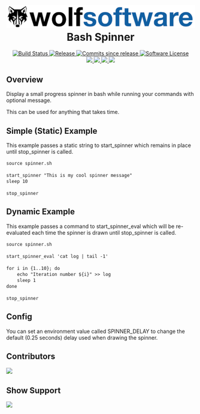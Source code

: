 <h1 align="center">
	<a href="https://github.com/WolfSoftware">
		<img src="https://raw.githubusercontent.com/WolfSoftware/branding/master/images/general/banners/64/black-and-white.png" alt="Wolf Software Logo" />
	</a>
	<br>
	Bash Spinner
</h1>

<p align="center">
	<a href="https://travis-ci.com/DevelopersToolbox/bash-spinner">
		<img src="https://img.shields.io/travis/com/DevelopersToolbox/bash-spinner/master?style=for-the-badge&logo=travis" alt="Build Status">
	</a>
	<a href="https://github.com/DevelopersToolbox/bash-spinner/releases/latest">
		<img src="https://img.shields.io/github/v/release/DevelopersToolbox/bash-spinner?color=blue&style=for-the-badge&logo=github&logoColor=white&label=Latest%20Release" alt="Release">
	</a>
	<a href="https://github.com/DevelopersToolbox/bash-spinner/releases/latest">
		<img src="https://img.shields.io/github/commits-since/DevelopersToolbox/bash-spinner/latest.svg?color=blue&style=for-the-badge&logo=github&logoColor=white" alt="Commits since release">
	</a>
	<a href="LICENSE.md">
		<img src="https://img.shields.io/badge/license-MIT-blue?style=for-the-badge&logo=read-the-docs&logoColor=white" alt="Software License">
	</a>
	<br>
	<a href=".github/CODE_OF_CONDUCT.md">
		<img src="https://img.shields.io/badge/Code%20of%20Conduct-blue?style=for-the-badge&logo=read-the-docs&logoColor=white" />
	</a>
	<a href=".github/CONTRIBUTING.md">
		<img src="https://img.shields.io/badge/Contributing-blue?style=for-the-badge&logo=read-the-docs&logoColor=white" />
	</a>
	<a href=".github/SECURITY.md">
		<img src="https://img.shields.io/badge/Report%20Security%20Concern-blue?style=for-the-badge&logo=read-the-docs&logoColor=white" />
	</a>
	<a href=".github/SUPPORT.md">
		<img src="https://img.shields.io/badge/Get%20Support-blue?style=for-the-badge&logo=read-the-docs&logoColor=white" />
	</a>
</p>

## Overview

Display a small progress spinner in bash while running your commands with optional message.

This can be used for anything that takes time.

## Simple (Static) Example

This example passes a static string to start_spinner which remains in place until stop_spinner is called.

```shell
source spinner.sh

start_spinner "This is my cool spinner message"
sleep 10

stop_spinner
```

## Dynamic Example

This example passes a command to start_spinner_eval which will be re-evaluated each time the spinner is drawn until stop_spinner is called.

```shell
source spinner.sh

start_spinner_eval 'cat log | tail -1'

for i in {1..10}; do
    echo "Iteration number ${i}" >> log
    sleep 1
done

stop_spinner
```

## Config

You can set an environment value called SPINNER_DELAY to change the default (0.25 seconds) delay used when drawing the spinner.

## Contributors

<p>
	<a href="https://github.com/TGWolf">
		<img src="https://img.shields.io/badge/Wolf-black?style=for-the-badge" />
	</a>
</p>

## Show Support

<p>
	<a href="https://ko-fi.com/wolfsoftware">
		<img src="https://img.shields.io/badge/Ko%20Fi-blue?style=for-the-badge&logo=ko-fi&logoColor=white" />
	</a>
</p>
